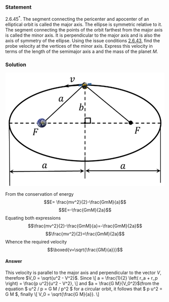 ###  Statement 

$2.6.45^*.$ The segment connecting the pericenter and apocenter of an elliptical orbit is called the major axis. The ellipse is symmetric relative to it. The segment connecting the points of the orbit farthest from the major axis is called the minor axis. It is perpendicular to the major axis and is also the axis of symmetry of the ellipse. Using the issue conditions [2.6.43](../2.6.43), find the probe velocity at the vertices of the minor axis. Express this velocity in terms of the length of the semimajor axis a and the mass of the planet $M$. 

### Solution

![ Major axis of the ellipse |812x573, 47%](../../img/2.6.45/2.6.45_1.png)

From the conservation of energy $$E= \frac{mv^2}{2}-\frac{GmM}{a}$$ $$E=-\frac{GmM}{2a}$$ Equating both expressions $$\frac{mv^2}{2}-\frac{GmM}{a}=-\frac{GmM}{2a}$$ $$\frac{mv^2}{2}=\frac{GmM}{2a}$$ Whence the required velocity $$\boxed{v=\sqrt{\frac{GM}{a}}}$$ 

#### Answer

This velocity is parallel to the major axis and perpendicular to the vector $V$, therefore $V_0 = \sqrt{u^2 - V^2}$. Since \\[ a = \frac{1}{2} \left( r_a + r_p \right) = \frac{p u^2}{u^2 - V^2}, \\] and $a = \frac{G M}{V_0^2}$(from the equation $ u^2 / p = G M / p^2 $ for a circular orbit, it follows that $ p u^2 = G M $, finally \\[ V_0 = \sqrt{\frac{G M}{a}}. \\] 
